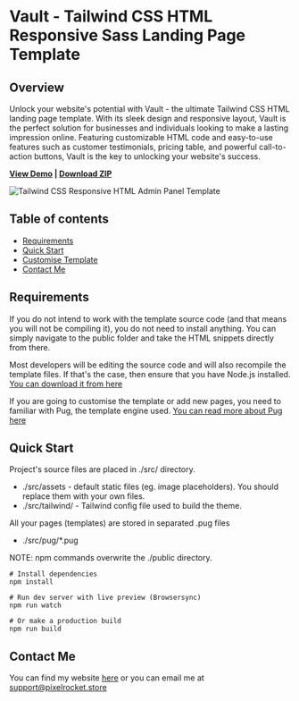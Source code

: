 # Vault - Tailwind CSS HTML Responsive Sass Landing Page Template

## Overview
Unlock your website's potential with Vault - the ultimate Tailwind CSS HTML landing page template. With its sleek design and responsive layout, Vault is the perfect solution for businesses and individuals looking to make a lasting impression online. Featuring customizable HTML code and easy-to-use features such as customer testimonials, pricing table, and powerful call-to-action buttons, Vault is the key to unlocking your website's success.

<strong><a href="https://base-html-tailwind.vercel.app/">View Demo</a> | <a href="https://github.com/PixelRocket-Shop/base-html-tailwind/archive/main.zip">Download ZIP</a></strong>

![Tailwind CSS Responsive HTML Admin Panel Template](https://pixelrocket-public-assets.s3.eu-west-2.amazonaws.com/corporate-public/free-tailwind-admin-template-2.png "Base | Tailwind CSS Responsive HTML Admin Panel Template")


## Table of contents

- [Requirements](#requirements)
- [Quick Start](#quick-start)
- [Customise Template](#customise-template)
- [Contact Me](#contact-me)


## Requirements
If you do not intend to work with the template source code (and that means you will not be compiling it), you do not need to install anything. You can simply navigate to the public folder and take the HTML snippets directly from there.

Most developers will be editing the source code and will also recompile the template files. If that's the case, then ensure that you have Node.js installed. [You can download it from here](https://nodejs.org/en/download/)

If you are going to customise the template or add new pages, you need to familiar with Pug, the template engine used. [You can read more about Pug here](https://pugjs.org/)

## Quick Start
Project's source files are placed in ./src/ directory. 
* ./src/assets - default static files (eg. image placeholders). You should replace them with your own files.
* ./src/tailwind/ - Tailwind config file used to build the theme.

All your pages (templates) are stored in separated .pug files
* ./src/pug/*.pug  

NOTE: npm commands overwrite the ./public directory.

```
# Install dependencies
npm install 

# Run dev server with live preview (Browsersync)
npm run watch

# Or make a production build 
npm run build
```

## Contact Me
You can find my website [here](https://www.pixelrocket.store) or you can email me at support@pixelrocket.store